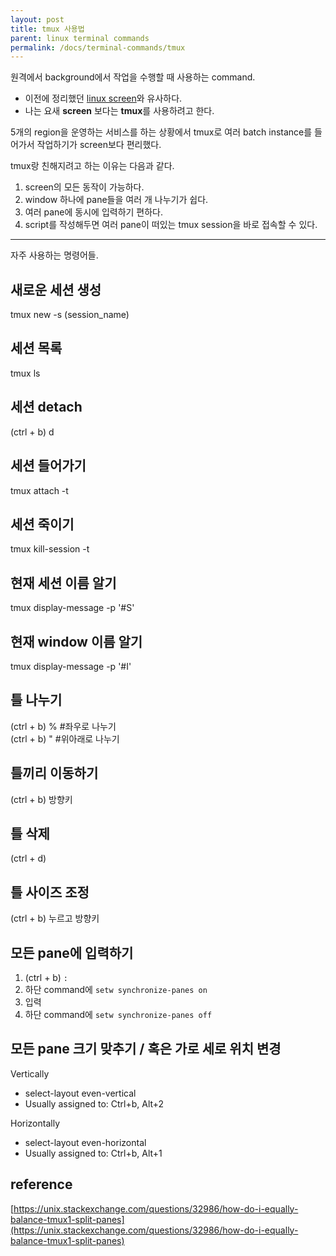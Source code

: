 ```yaml
---
layout: post
title: tmux 사용법
parent: linux terminal commands
permalink: /docs/terminal-commands/tmux
---
```


원격에서 background에서 작업을 수행할 때 사용하는 command.  
-  이전에 정리했던 [linux screen](/docs/terminal-commands/screen)와 유사하다.
-  나는 요새 **screen** 보다는 **tmux**를 사용하려고 한다.

5개의 region을 운영하는 서비스를 하는 상황에서 tmux로 여러 batch instance를 들어가서 작업하기가 screen보다 편리했다.  

tmux랑 친해지려고 하는 이유는 다음과 같다.  
1. screen의 모든 동작이 가능하다.
2. window 하나에 pane들을 여러 개 나누기가 쉽다.
3. 여러 pane에 동시에 입력하기 편하다.
4. script를 작성해두면 여러 pane이 떠있는 tmux session을 바로 접속할 수 있다.


---

자주 사용하는 명령어들.

## 새로운 세션 생성
tmux new -s (session_name)

## 세션 목록
tmux ls

## 세션 detach
(ctrl + b) d

## 세션 들어가기
tmux attach -t <session-name>

## 세션 죽이기
tmux kill-session -t <session-name>

## 현재 세션 이름 알기
tmux display-message -p '#S'

## 현재 window 이름 알기
tmux display-message -p '#I'

## 틀 나누기
(ctrl + b) % #좌우로 나누기  
(ctrl + b) " #위아래로 나누기

## 틀끼리 이동하기
(ctrl + b) 방향키

## 틀 삭제
(ctrl + d)

## 틀 사이즈 조정
(ctrl + b) 누르고 방향키

## 모든 pane에 입력하기

1. (ctrl + b) `:`
2. 하단 command에 `setw synchronize-panes on`
3. 입력
4. 하단 command에 `setw synchronize-panes off`

## 모든 pane 크기 맞추기 / 혹은 가로 세로 위치 변경

Vertically
- select-layout even-vertical
- Usually assigned to: Ctrl+b, Alt+2

Horizontally
- select-layout even-horizontal
- Usually assigned to: Ctrl+b, Alt+1


## reference

[https://unix.stackexchange.com/questions/32986/how-do-i-equally-balance-tmux1-split-panes](https://unix.stackexchange.com/questions/32986/how-do-i-equally-balance-tmux1-split-panes)